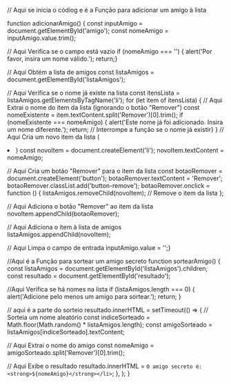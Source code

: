 // Aqui se inicia o códiog e é a Função para adicionar um amigo à lista

function adicionarAmigo() {
    const inputAmigo = document.getElementById('amigo');
    const nomeAmigo = inputAmigo.value.trim();
    
// Aqui Verifica se o campo está vazio
    if (nomeAmigo === '') {
        alert('Por favor, insira um nome válido.');
        return;}
        
// Aqui Obtém a lista de amigos
    const listaAmigos = document.getElementById('listaAmigos');
    
// Aqui Verifica se o nome já existe na lista
    const itensLista = listaAmigos.getElementsByTagName('li');
    for (let item of itensLista) {
// Aqui Extrai o nome do item da lista (ignorando o botão "Remover")
        const nomeExistente = item.textContent.split('Remover')[0].trim();
        if (nomeExistente === nomeAmigo) {
            alert('Este nome já foi adicionado. Insira um nome diferente.');
            return; // Interrompe a função se o nome já existir}
    }
// Aqui Cria um novo item da lista (<li>)
    const novoItem = document.createElement('li');
    novoItem.textContent = nomeAmigo;

// Aqui Cria um botão "Remover" para o item da lista
    const botaoRemover = document.createElement('button');
    botaoRemover.textContent = 'Remover';
    botaoRemover.classList.add('button-remove');
    botaoRemover.onclick = function () {
        listaAmigos.removeChild(novoItem); // Remove o item da lista
    };

// Aqui Adiciona o botão "Remover" ao item da lista
    novoItem.appendChild(botaoRemover);

// Aqui Adiciona o item à lista de amigos
    listaAmigos.appendChild(novoItem);

// Aqui Limpa o campo de entrada
    inputAmigo.value = '';}

//Aqui é a Função para sortear um amigo secreto
    function sortearAmigo() {
    const listaAmigos = document.getElementById('listaAmigos').children;
    const resultado = document.getElementById('resultado');

//Aqui  Verifica se há nomes na lista
    if (listaAmigos.length === 0) {
        alert('Adicione pelo menos um amigo para sortear.');
        return;
    }

// aqui é a parte do sorteio
    resultado.innerHTML = 
    setTimeout(() => {
        // Sorteia um nome aleatório
        const indiceSorteado = Math.floor(Math.random() * listaAmigos.length);
        const amigoSorteado = listaAmigos[indiceSorteado].textContent;

// Aqui Extrai o nome do amigo
        const nomeAmigo = amigoSorteado.split('Remover')[0].trim();

// Aqui Exibe o resultado
        resultado.innerHTML = `O amigo secreto é: <strong>${nomeAmigo}</strong></li>`;
    }, ); 
}
